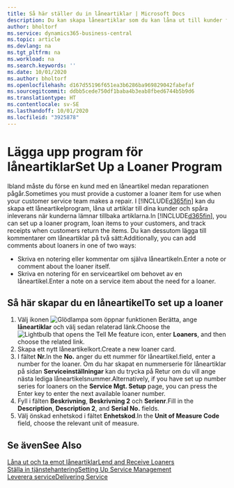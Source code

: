 ```yaml
---
title: Så här ställer du in låneartiklar | Microsoft Docs
description: Du kan skapa låneartiklar som du kan låna ut till kunder för att ersätta serviceartiklar medan de är på service.
author: bholtorf
ms.service: dynamics365-business-central
ms.topic: article
ms.devlang: na
ms.tgt_pltfrm: na
ms.workload: na
ms.search.keywords: ''
ms.date: 10/01/2020
ms.author: bholtorf
ms.openlocfilehash: d167d55196f651ea3b6286ba969829042fabefaf
ms.sourcegitcommit: ddbb5cede750df1baba4b3eab8fbed6744b5b9d6
ms.translationtype: HT
ms.contentlocale: sv-SE
ms.lasthandoff: 10/01/2020
ms.locfileid: "3925878"
---
```

# <a name="set-up-a-loaner-program"></a><span data-ttu-id="a9903-103">Lägga upp program för låneartiklar</span><span class="sxs-lookup"><span data-stu-id="a9903-103">Set Up a Loaner Program</span></span>
<span data-ttu-id="a9903-104">Ibland måste du förse en kund med en låneartikel medan reparationen pågår.</span><span class="sxs-lookup"><span data-stu-id="a9903-104">Sometimes you must provide a customer a loaner item for use when your customer service team makes a repair.</span></span> <span data-ttu-id="a9903-105">I [!INCLUDE[d365fin](includes/d365fin_md.md)] kan du skapa ett låneartikelprogram, låna ut artiklar till dina kunder och spåra inleverans när kunderna lämnar tillbaka artiklarna.</span><span class="sxs-lookup"><span data-stu-id="a9903-105">In [!INCLUDE[d365fin](includes/d365fin_md.md)], you can set up a loaner program, loan items to your customers, and track receipts when customers return the items.</span></span> <span data-ttu-id="a9903-106">Du kan dessutom lägga till kommentarer om låneartiklar på två sätt:</span><span class="sxs-lookup"><span data-stu-id="a9903-106">Additionally, you can add comments about loaners in one of two ways:</span></span>  
  
* <span data-ttu-id="a9903-107">Skriva en notering eller kommentar om själva låneartikeln.</span><span class="sxs-lookup"><span data-stu-id="a9903-107">Enter a note or comment about the loaner itself.</span></span>  
* <span data-ttu-id="a9903-108">Skriva en notering för en serviceartikel om behovet av en låneartikel.</span><span class="sxs-lookup"><span data-stu-id="a9903-108">Enter a note on a service item about the need for a loaner.</span></span>  

## <a name="to-set-up-a-loaner"></a><span data-ttu-id="a9903-109">Så här skapar du en låneartikel</span><span class="sxs-lookup"><span data-stu-id="a9903-109">To set up a loaner</span></span>  
1. <span data-ttu-id="a9903-110">Välj ikonen ![Glödlampa som öppnar funktionen Berätta](media/ui-search/search_small.png "Berätta vad du vill göra"), ange **låneartiklar** och välj sedan relaterad länk.</span><span class="sxs-lookup"><span data-stu-id="a9903-110">Choose the ![Lightbulb that opens the Tell Me feature](media/ui-search/search_small.png "Tell me what you want to do") icon, enter **Loaners**, and then choose the related link.</span></span>  
2. <span data-ttu-id="a9903-111">Skapa ett nytt låneartikelkort.</span><span class="sxs-lookup"><span data-stu-id="a9903-111">Create a new loaner card.</span></span> 
3. <span data-ttu-id="a9903-112">I fältet **Nr.**</span><span class="sxs-lookup"><span data-stu-id="a9903-112">In the **No.**</span></span> <span data-ttu-id="a9903-113">anger du ett nummer för låneartikel.</span><span class="sxs-lookup"><span data-stu-id="a9903-113">field, enter a number for the loaner.</span></span> <span data-ttu-id="a9903-114">Om du har skapat en nummerserie för låneartiklar på sidan **Serviceinställningar** kan du trycka på Retur om du vill ange nästa lediga låneartikelsnummer.</span><span class="sxs-lookup"><span data-stu-id="a9903-114">Alternatively, if you have set up number series for loaners on the **Service Mgt. Setup** page, you can press the Enter key to enter the next available loaner number.</span></span>  
4. <span data-ttu-id="a9903-115">Fyll i fälten **Beskrivning**, **Beskrivning 2** och **Serienr**.</span><span class="sxs-lookup"><span data-stu-id="a9903-115">Fill in the **Description**, **Description 2**, and **Serial No.** fields.</span></span>  
5. <span data-ttu-id="a9903-116">Välj önskad enhetskod i fältet **Enhetskod**.</span><span class="sxs-lookup"><span data-stu-id="a9903-116">In the **Unit of Measure Code** field, choose the relevant unit of measure.</span></span>  
  
## <a name="see-also"></a><span data-ttu-id="a9903-117">Se även</span><span class="sxs-lookup"><span data-stu-id="a9903-117">See Also</span></span>
[<span data-ttu-id="a9903-118">Låna ut och ta emot låneartiklar</span><span class="sxs-lookup"><span data-stu-id="a9903-118">Lend and Receive Loaners</span></span>](service-how-to-lend-receive-loaners.md)  
[<span data-ttu-id="a9903-119">Ställa in tjänstehantering</span><span class="sxs-lookup"><span data-stu-id="a9903-119">Setting Up Service Management</span></span>](service-setup-service.md)  
[<span data-ttu-id="a9903-120">Leverera service</span><span class="sxs-lookup"><span data-stu-id="a9903-120">Delivering Service</span></span>](service-deliver-service.md)  


